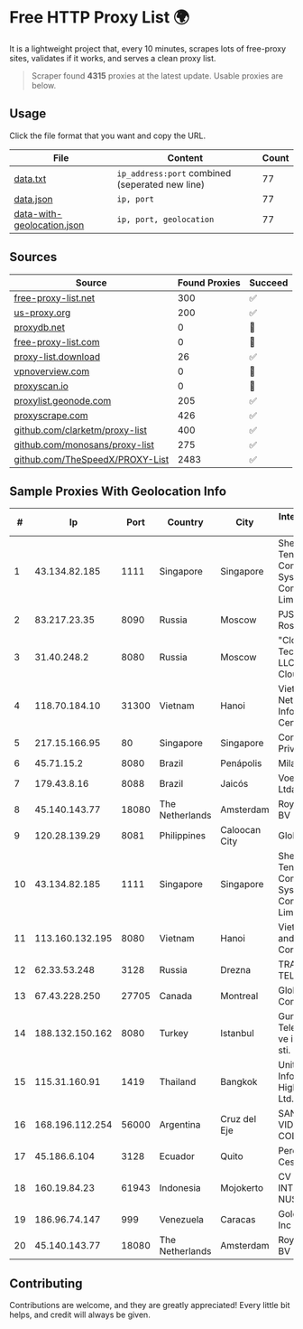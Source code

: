 
# Free HTTP Proxy List 🌍

It is a lightweight project that, every 10 minutes, scrapes lots of free-proxy sites, validates if it works, and serves a clean proxy list.


> Scraper found **4315** proxies at the latest update. Usable proxies are below.

## Usage

Click the file format that you want and copy the URL.


|File|Content|Count|
|----|-------|-----|
|[data.txt](https://raw.githubusercontent.com/themiralay/Proxy-List-World/master/data.txt)|`ip_address:port` combined (seperated new line)|77|
|[data.json](https://raw.githubusercontent.com/themiralay/Proxy-List-World/master/data.json)|`ip, port`|77|
|[data-with-geolocation.json](https://raw.githubusercontent.com/themiralay/Proxy-List-World/master/data-with-geolocation.json)|`ip, port, geolocation`|77|

## Sources

|Source|Found Proxies|Succeed|
|------|-------------|-------|
|[free-proxy-list.net](https://free-proxy-list.net)|300|✅|
|[us-proxy.org](https://www.us-proxy.org)|200|✅|
|[proxydb.net](http://proxydb.net)|0|🚫|
|[free-proxy-list.com](https://free-proxy-list.com/?page=&port=&type%5B%5D=http&type%5B%5D=https&up_time=0&search=Search)|0|🚫|
|[proxy-list.download](https://www.proxy-list.download/HTTP)|26|✅|
|[vpnoverview.com](https://vpnoverview.com/privacy/anonymous-browsing/free-proxy-servers)|0|🚫|
|[proxyscan.io](https://www.proxyscan.io)|0|🚫|
|[proxylist.geonode.com](https://proxylist.geonode.com/api/proxy-list?limit=300&page=1&sort_by=lastChecked&sort_type=desc&protocols=http,https)|205|✅|
|[proxyscrape.com](https://api.proxyscrape.com/v2/?request=displayproxies&protocol=http&timeout=10000&country=all&ssl=all&anonymity=all)|426|✅|
|[github.com/clarketm/proxy-list](https://raw.githubusercontent.com/clarketm/proxy-list/master/proxy-list-raw.txt)|400|✅|
|[github.com/monosans/proxy-list](https://raw.githubusercontent.com/monosans/proxy-list/main/proxies/http.txt)|275|✅|
|[github.com/TheSpeedX/PROXY-List](https://raw.githubusercontent.com/TheSpeedX/PROXY-List/master/http.txt)|2483|✅|


## Sample Proxies With Geolocation Info

|#|Ip|Port|Country|City|Internet Service Provider|
|-|--|----|-------|----|-------------------------|
|1|43.134.82.185|1111|Singapore|Singapore|Shenzhen Tencent Computer Systems Company Limited|
|2|83.217.23.35|8090|Russia|Moscow|PJSC Rostelecom|
|3|31.40.248.2|8080|Russia|Moscow|"Cloud Technologies" LLC trading as Cloud.ru|
|4|118.70.184.10|31300|Vietnam|Hanoi|Vietnam Internet Network Information Center|
|5|217.15.166.95|80|Singapore|Singapore|Contabo Asia Private Limited|
|6|45.71.15.2|8080|Brazil|Penápolis|Milanin NET|
|7|179.43.8.16|8088|Brazil|Jaicós|Voex Telecom Ltda|
|8|45.140.143.77|18080|The Netherlands|Amsterdam|RoyaleHosting BV|
|9|120.28.139.29|8081|Philippines|Caloocan City|Globe Telecom|
|10|43.134.82.185|1111|Singapore|Singapore|Shenzhen Tencent Computer Systems Company Limited|
|11|113.160.132.195|8080|Vietnam|Hanoi|VietNam Post and Telecom Corporation|
|12|62.33.53.248|3128|Russia|Drezna|TRANS-TELECOM|
|13|67.43.228.250|27705|Canada|Montreal|GloboTech Communications|
|14|188.132.150.162|8080|Turkey|Istanbul|Guneydogu Telekom int.bil. ve ilt. hiz. tic. ltd. sti.|
|15|115.31.160.91|1419|Thailand|Bangkok|United Information Highway Co., Ltd.|
|16|168.196.112.254|56000|Argentina|Cruz del Eje|SAN GABRIEL VIDEO CABLE COLOR S.A.|
|17|45.186.6.104|3128|Ecuador|Quito|Perez Tito Julio Cesar|
|18|160.19.84.23|61943|Indonesia|Mojokerto|CV CRON INTERDATA NUSANTARA|
|19|186.96.74.147|999|Venezuela|Caracas|Gold Data USA Inc|
|20|45.140.143.77|18080|The Netherlands|Amsterdam|RoyaleHosting BV|



## Contributing

Contributions are welcome, and they are greatly appreciated! Every
little bit helps, and credit will always be given.

